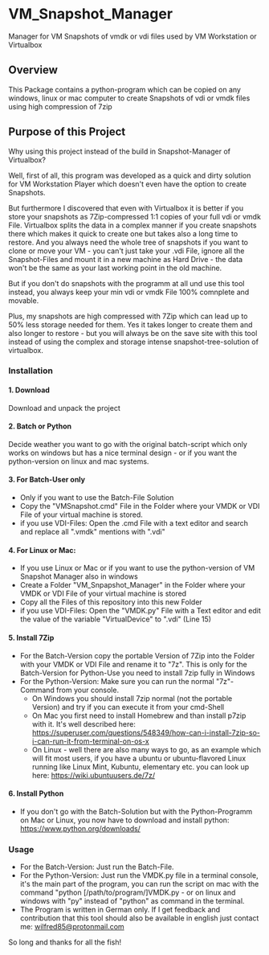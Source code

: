 # VM_Snapshot_Manager
 Manager for VM Snapshots of vmdk or vdi files used by VM Workstation or Virtualbox


## Overview
This Package contains a python-program which can be copied on any windows, linux or mac computer to create Snapshots of vdi or vmdk files using high compression of 7zip


## Purpose of this Project
Why using this project instead of the build in Snapshot-Manager of Virtualbox?

Well, first of all, this program was developed as a quick and dirty solution for VM Workstation Player which doesn't even have the option to create Snapshots.

But furthermore I discovered that even with Virtualbox it is better if you store your snapshots as 7Zip-compressed 1:1 copies of your full vdi or vmdk File. Virtualbox splits the data in a complex manner if you create snapshots there which makes it quick to create one but takes also a long time to restore. And you always need the whole tree of snapshots if you want to clone or move your VM - you can't just take your .vdi File, ignore all the Snapshot-Files and mount it in a new machine as Hard Drive - the data won't be the same as your last working point in the old machine.

But if you don't do snapshots with the programm at all und use this tool instead, you always keep your min vdi or vmdk File 100% comnplete and movable.

Plus, my snapshots are high compressed with 7Zip which can lead up to 50% less storage needed for them. Yes it takes longer to create them and also longer to restore - but you will always be on the save site with this tool instead of using the complex and storage intense snapshot-tree-solution of virtualbox.



### Installation
#### 1. Download
Download and unpack the project

#### 2. Batch or Python
Decide weather you want to go with the original batch-script which only works on windows but has a nice terminal design - or if you want the python-version on linux and mac systems.

#### 3. For Batch-User only
* Only if you want to use the Batch-File Solution  
* Copy the "VMSnapshot.cmd" File in the Folder where your VMDK or VDI File of your virtual machine is stored.
* if you use VDI-Files: Open the .cmd File with a text editor and search and replace all ".vmdk" mentions with ".vdi"

#### 4. For Linux or Mac:
  * If you use Linux or Mac or if you want to use the python-version of VM Snapshot Manager also in windows
  * Create a Folder "VM_Snpapshot_Manager" in the Folder where your VMDK or VDI File of your virtual machine is stored
  * Copy all the Files of this repository into this new Folder
  * if you use VDI-Files: Open the "VMDK.py" File with a Text editor and edit the value of the variable "VirtualDevice" to ".vdi" (Line 15)

#### 5. Install 7Zip
* For the Batch-Version copy the portable Version of 7Zip into the Folder with your VMDK or VDI File and rename it to "7z". This is only for the Batch-Version for Python-Use you need to install 7zip fully in Windows
* For the Python-Version: Make sure you can run the normal "7z"-Command from your console.
  * On Windows you should install 7zip normal (not the portable Version) and try if you can execute it from your cmd-Shell
  * On Mac you first need to install Homebrew and than install p7zip with it. It's well described here: https://superuser.com/questions/548349/how-can-i-install-7zip-so-i-can-run-it-from-terminal-on-os-x
  * On Linux - well there are also many ways to go, as an example which will fit most users, if you have a ubuntu or ubuntu-flavored Linux running like Linux Mint, Kubuntu, elementary etc. you can look up here: https://wiki.ubuntuusers.de/7z/

#### 6. Install Python
  * If you don't go with the Batch-Solution but with the Python-Programm on Mac or Linux, you now have to download and install python: https://www.python.org/downloads/

### Usage
  * For the Batch-Version: Just run the Batch-File.
  * For the Python-Version: Just run the VMDK.py file in a terminal console, it's the main part of the program, you can run the script on mac with the command "python [/path/to/program/]VMDK.py - or on linux and windows with "py" instead of "python" as command in the terminal.
  * The Program is written in German only. If I get feedback and contribution that this tool should also be available in english just contact me:
  <wilfred85@protonmail.com>


So long and thanks for all the fish!
